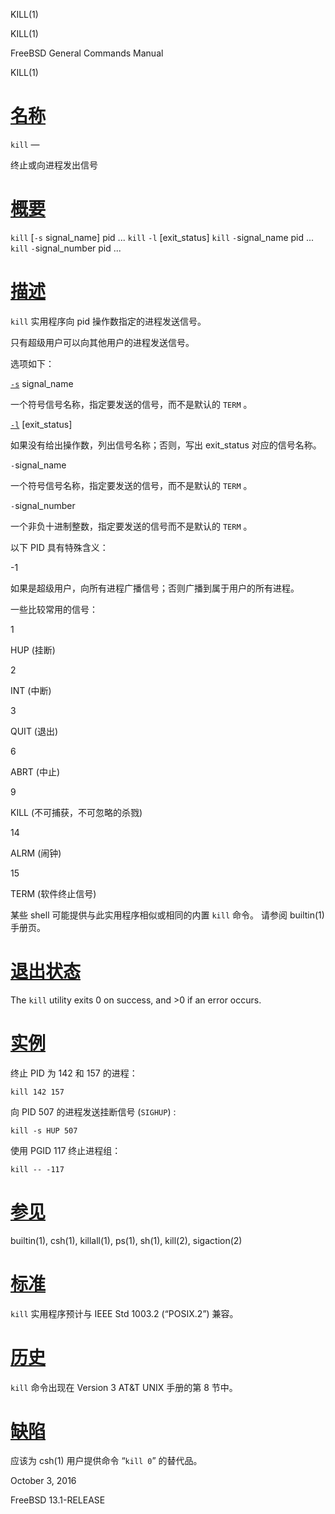   KILL(1)  

KILL(1)

FreeBSD General Commands Manual

KILL(1)

[名称](#__u540D___u79F0_)
=======================

`kill` —

终止或向进程发出信号

[概要](#__u6982___u8981_)
=======================

`kill` \[`-s` signal\_name\] pid ... `kill` `-l` \[exit\_status\] `kill` `-`signal\_name pid ... `kill` `-`signal\_number pid ...

[描述](#__u63CF___u8FF0_)
=======================

`kill` 实用程序向 pid 操作数指定的进程发送信号。

只有超级用户可以向其他用户的进程发送信号。

选项如下：

[`-s`](#s) signal\_name

一个符号信号名称，指定要发送的信号，而不是默认的 `TERM` 。

[`-l`](#l) \[exit\_status\]

如果没有给出操作数，列出信号名称；否则，写出 exit\_status 对应的信号名称。

`-`signal\_name

一个符号信号名称，指定要发送的信号，而不是默认的 `TERM` 。

`-`signal\_number

一个非负十进制整数，指定要发送的信号而不是默认的 `TERM` 。

以下 PID 具有特殊含义：

\-1

如果是超级用户，向所有进程广播信号；否则广播到属于用户的所有进程。

一些比较常用的信号：

1

HUP (挂断)

2

INT (中断)

3

QUIT (退出)

6

ABRT (中止)

9

KILL (不可捕获，不可忽略的杀戮)

14

ALRM (闹钟)

15

TERM (软件终止信号)

某些 shell 可能提供与此实用程序相似或相同的内置 `kill` 命令。 请参阅 builtin(1) 手册页。

[退出状态](#__u9000___u51FA___u72B6___u6001_)
=========================================

The `kill` utility exits 0 on success, and >0 if an error occurs.

[实例](#__u5B9E___u4F8B_)
=======================

终止 PID 为 142 和 157 的进程：

`kill 142 157`

向 PID 507 的进程发送挂断信号 (`SIGHUP`) :

`kill -s HUP 507`

使用 PGID 117 终止进程组：

`kill -- -117`

[参见](#__u53C2___u89C1_)
=======================

builtin(1), csh(1), killall(1), ps(1), sh(1), kill(2), sigaction(2)

[标准](#__u6807___u51C6_)
=======================

`kill` 实用程序预计与 IEEE Std 1003.2 (“POSIX.2”) 兼容。

[历史](#__u5386___u53F2_)
=======================

`kill` 命令出现在 Version 3 AT&T UNIX 手册的第 8 节中。

[缺陷](#__u7F3A___u9677_)
=======================

应该为 csh(1) 用户提供命令 “`kill 0`” 的替代品。

October 3, 2016

FreeBSD 13.1-RELEASE